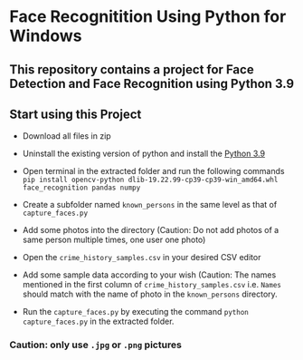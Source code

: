 # Face Recognitition Using Python for Windows
## This repository contains a project for Face Detection and Face Recognition using Python 3.9
## Start using this Project
- Download all files in zip
- Uninstall the existing version of python and install the [Python 3.9](https://www.python.org/downloads/release/python-390)
- Open terminal in the extracted folder and run the following commands
`pip install opencv-python dlib-19.22.99-cp39-cp39-win_amd64.whl face_recognition pandas numpy`
- Create a subfolder named `known_persons` in the same level as that of `capture_faces.py`  
- Add some photos into the directory (Caution: Do not add photos of a same person multiple times, one user one photo)  
  
- Open the `crime_history_samples.csv` in your desired CSV editor  
  
- Add some sample data according to your wish (Caution: The names mentioned in the first column of `crime_history_samples.csv` i.e. `Names` should match with the name of photo in the `known_persons` directory.  
  
- Run the `capture_faces.py` by executing the command `python capture_faces.py` in the extracted folder.  
### Caution: only use `.jpg` or `.png` pictures
